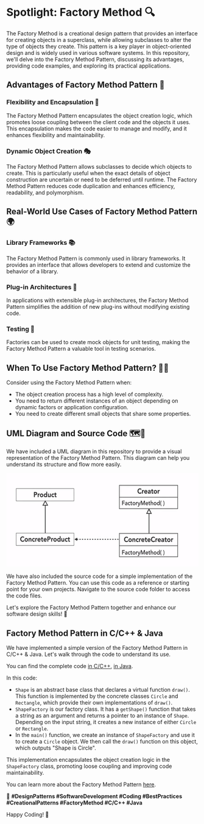 # Spotlight: Factory Method 🔍

The Factory Method is a creational design pattern that provides an interface for creating objects in a superclass, while allowing subclasses to alter the type of objects they create. This pattern is a key player in object-oriented design and is widely used in various software systems. In this repository, we'll delve into the Factory Method Pattern, discussing its advantages, providing code examples, and exploring its practical applications.

## Advantages of Factory Method Pattern 🌟

### Flexibility and Encapsulation 🔄

The Factory Method Pattern encapsulates the object creation logic, which promotes loose coupling between the client code and the objects it uses. This encapsulation makes the code easier to manage and modify, and it enhances flexibility and maintainability.

### Dynamic Object Creation 🎭

The Factory Method Pattern allows subclasses to decide which objects to create. This is particularly useful when the exact details of object construction are uncertain or need to be deferred until runtime. The Factory Method Pattern reduces code duplication and enhances efficiency, readability, and polymorphism.

## Real-World Use Cases of Factory Method Pattern 🌍

### Library Frameworks 📚

The Factory Method Pattern is commonly used in library frameworks. It provides an interface that allows developers to extend and customize the behavior of a library.

### Plug-in Architectures 🔌

In applications with extensible plug-in architectures, the Factory Method Pattern simplifies the addition of new plug-ins without modifying existing code.

### Testing 🧪

Factories can be used to create mock objects for unit testing, making the Factory Method Pattern a valuable tool in testing scenarios.

## When To Use Factory Method Pattern? 🤷‍♀️

Consider using the Factory Method Pattern when:

- The object creation process has a high level of complexity.
- You need to return different instances of an object depending on dynamic factors or application configuration.
- You need to create different small objects that share some properties.

## UML Diagram and Source Code 🗺️📁

We have included a UML diagram in this repository to provide a visual representation of the Factory Method Pattern. This diagram can help you understand its structure and flow more easily.

![Factory Method UML Diagram](image-1.png)

We have also included the source code for a simple implementation of the Factory Method Pattern. You can use this code as a reference or starting point for your own projects. Navigate to the source code folder to access the code files.

Let's explore the Factory Method Pattern together and enhance our software design skills! 🚀

## Factory Method Pattern in C/C++ & Java

We have implemented a simple version of the Factory Method Pattern in C/C++ & Java. Let's walk through the code to understand its use.

You can find the complete code [in C/C++](./FactoryMethod.cpp), [in Java](./FactoryMethod.java).

In this code:

- `Shape` is an abstract base class that declares a virtual function `draw()`. This function is implemented by the concrete classes `Circle` and `Rectangle`, which provide their own implementations of `draw()`.
- `ShapeFactory` is our factory class. It has a `getShape()` function that takes a string as an argument and returns a pointer to an instance of `Shape`. Depending on the input string, it creates a new instance of either `Circle` or `Rectangle`.
- In the `main()` function, we create an instance of `ShapeFactory` and use it to create a `Circle` object. We then call the `draw()` function on this object, which outputs "Shape is Circle".

This implementation encapsulates the object creation logic in the `ShapeFactory` class, promoting loose coupling and improving code maintainability.

You can learn more about the Factory Method Pattern [here](https://refactoring.guru/design-patterns/factory-method).

🔗 **#DesignPatterns #SoftwareDevelopment #Coding #BestPractices #CreationalPatterns #FactoryMethod #C/C++ #Java**

Happy Coding! 🚀
